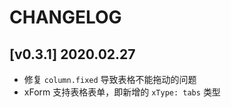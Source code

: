# CHANGELOG

## [v0.3.1] 2020.02.27

- 修复 `column.fixed` 导致表格不能拖动的问题
- xForm 支持表格表单，即新增的 `xType: tabs` 类型
